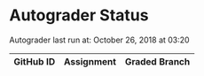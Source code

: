 # Autograder Status
Autograder last run at: October 26, 2018 at 03:20

| GitHub ID | Assignment | Graded Branch |
|-----------|------------|---------------|
